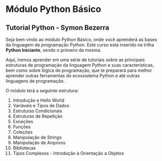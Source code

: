 # Módulo Python Básico
## Tutorial Python - Symon Bezerra

Seja bem vindo ao módulo Python Básico, onde você aprenderá as bases da linguagem de programação Python. Este curso está inserido na trilha **Python Iniciante**, sendo o primeiro da mesma.

Aqui, iremos aprender em uma série de tutoriais sobre as principais estruturas de programação da linguagem Python e suas características, bem como sobre lógica de programação, que te preparará para melhor aprender outras ferramentas do ecossistema Python e até outras linguagens de programação.

O módulo terá a seguinte estrutura:

1. Introdução e Hello World
2. Variáveis e Tipos de Dados
3. Estruturas Condicionais
4. Estruturas de Repetição
5. Exceções
6. Funções
7. Coleções
8. Manipulação de *Strings*
9. Manipulação de Arquivos
10. Bibliotecas
11. Tipos Complexos - Introdução à Orientação a Objetos